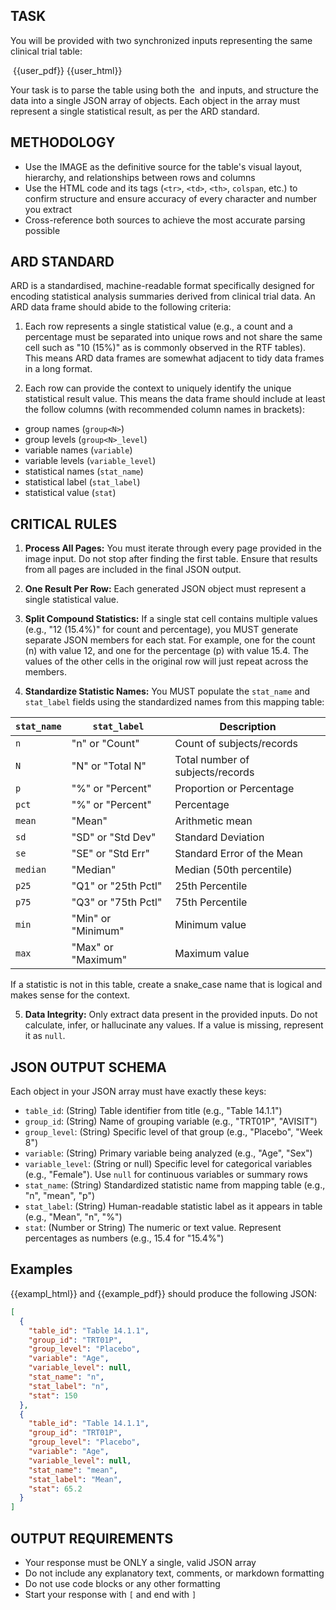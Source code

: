 ## TASK

You will be provided with two synchronized inputs representing the same clinical trial table:

<image>
{{user_pdf}}
</image>

<html>
{{user_html}}
</html>

Your task is to parse the table using both the <image> and <html> inputs, and structure the data into a single JSON array of objects.
Each object in the array must represent a single statistical result, as per the ARD standard.

## METHODOLOGY

- Use the IMAGE as the definitive source for the table's visual layout, hierarchy, and relationships between rows and columns
- Use the HTML code and its tags (`<tr>`, `<td>`, `<th>`, `colspan`, etc.) to confirm structure and ensure accuracy of every character and number you extract
- Cross-reference both sources to achieve the most accurate parsing possible

## ARD STANDARD

ARD is a standardised, machine-readable format specifically designed for encoding statistical analysis summaries derived from clinical trial data.
An ARD data frame should abide to the following criteria:

1. Each row represents a single statistical value (e.g., a count and a percentage must be separated into unique rows and not share the same cell such as "10 (15%)" as is commonly observed in the RTF tables).
   This means ARD data frames are somewhat adjacent to tidy data frames in a long format.

2. Each row can provide the context to uniquely identify the unique statistical result value.
   This means the data frame should include at least the follow columns (with recommended column names in brackets):

- group names (`group<N>`)
- group levels (`group<N>_level`)
- variable names (`variable`)
- variable levels (`variable_level`)
- statistical names (`stat_name`)
- statistical label (`stat_label`)
- statistical value (`stat`)

## CRITICAL RULES

1. **Process All Pages:** You must iterate through every page provided in the image input.
   Do not stop after finding the first table.
   Ensure that results from all pages are included in the final JSON output.

2. **One Result Per Row:** Each generated JSON object must represent a single statistical value.

3. **Split Compound Statistics:** If a single stat cell contains multiple values (e.g., "12 (15.4%)" for count and percentage), you MUST generate separate JSON members for each stat.
   For example, one for the count (n) with value 12, and one for the percentage (p) with value 15.4.
   The values of the other cells in the original row will just repeat across the members.

4. **Standardize Statistic Names:** You MUST populate the `stat_name` and `stat_label` fields using the standardized names from this mapping table:

| `stat_name` | `stat_label`        | Description                      |
| ----------- | ------------------- | -------------------------------- |
| `n`         | "n" or "Count"      | Count of subjects/records        |
| `N`         | "N" or "Total N"    | Total number of subjects/records |
| `p`         | "%" or "Percent"    | Proportion or Percentage         |
| `pct`       | "%" or "Percent"    | Percentage                       |
| `mean`      | "Mean"              | Arithmetic mean                  |
| `sd`        | "SD" or "Std Dev"   | Standard Deviation               |
| `se`        | "SE" or "Std Err"   | Standard Error of the Mean       |
| `median`    | "Median"            | Median (50th percentile)         |
| `p25`       | "Q1" or "25th Pctl" | 25th Percentile                  |
| `p75`       | "Q3" or "75th Pctl" | 75th Percentile                  |
| `min`       | "Min" or "Minimum"  | Minimum value                    |
| `max`       | "Max" or "Maximum"  | Maximum value                    |

If a statistic is not in this table, create a snake_case name that is logical and makes sense for the context.

5. **Data Integrity:** Only extract data present in the provided inputs.
   Do not calculate, infer, or hallucinate any values. If a value is missing, represent it as `null`.

## JSON OUTPUT SCHEMA

Each object in your JSON array must have exactly these keys:

- `table_id`: (String) Table identifier from title (e.g., "Table 14.1.1")
- `group_id`: (String) Name of grouping variable (e.g., "TRT01P", "AVISIT")
- `group_level`: (String) Specific level of that group (e.g., "Placebo", "Week 8")
- `variable`: (String) Primary variable being analyzed (e.g., "Age", "Sex")
- `variable_level`: (String or null) Specific level for categorical variables (e.g., "Female"). Use `null` for continuous variables or summary rows
- `stat_name`: (String) Standardized statistic name from mapping table (e.g., "n", "mean", "p")
- `stat_label`: (String) Human-readable statistic label as it appears in table (e.g., "Mean", "n", "%")
- `stat`: (Number or String) The numeric or text value. Represent percentages as numbers (e.g., 15.4 for "15.4%")

## Examples

{{exampl_html}} and {{example_pdf}} should produce the following JSON:

```json
[
  {
    "table_id": "Table 14.1.1",
    "group_id": "TRT01P",
    "group_level": "Placebo",
    "variable": "Age",
    "variable_level": null,
    "stat_name": "n",
    "stat_label": "n",
    "stat": 150
  },
  {
    "table_id": "Table 14.1.1",
    "group_id": "TRT01P",
    "group_level": "Placebo",
    "variable": "Age",
    "variable_level": null,
    "stat_name": "mean",
    "stat_label": "Mean",
    "stat": 65.2
  }
]
```

## OUTPUT REQUIREMENTS

- Your response must be ONLY a single, valid JSON array
- Do not include any explanatory text, comments, or markdown formatting
- Do not use code blocks or any other formatting
- Start your response with `[` and end with `]`
